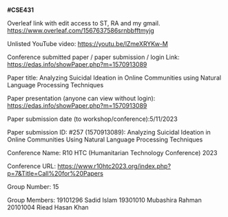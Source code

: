 **#CSE431**


Overleaf link with edit access to ST, RA and my gmail.
https://www.overleaf.com/1567637586srnbbfftmyjg

Unlisted YouTube video:
https://youtu.be/lZmeXRYKw-M

Conference submitted paper / paper submission / login Link: https://edas.info/showPaper.php?m=1570913089 


Paper title:
Analyzing Suicidal Ideation in Online Communities using Natural Language Processing Techniques

Paper presentation (anyone can view without login): https://edas.info/showPaper.php?m=1570913089 


Paper submission date (to workshop/conference):5/11/2023


Paper submission ID: #257 (1570913089): Analyzing Suicidal Ideation in Online Communities Using Natural Language Processing Techniques


Conference Name: R10 HTC (Humanitarian Technology Conference) 2023


Conference URL: https://www.r10htc2023.org/index.php?p=7&Title=Call%20for%20Papers  


Group Number: 15


Group Members:
19101296 Sadid Islam
19301010 Mubashira Rahman
20101004 Riead Hasan Khan
